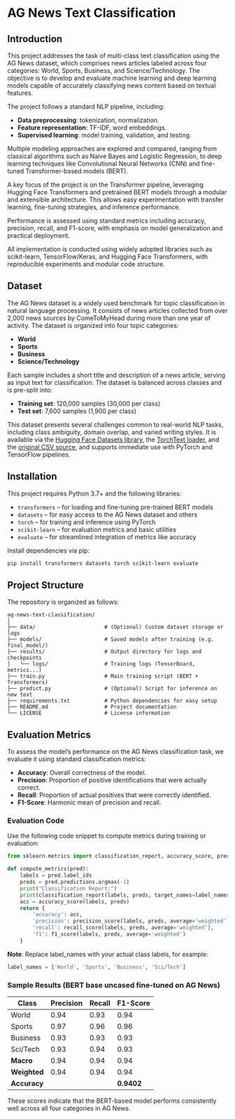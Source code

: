 # AG News Text Classification

## Introduction

This project addresses the task of multi-class text classification using the AG News dataset, which comprises news articles labeled across four categories: World, Sports, Business, and Science/Technology. The objective is to develop and evaluate machine learning and deep learning models capable of accurately classifying news content based on textual features.

The project follows a standard NLP pipeline, including:
- **Data preprocessing**: tokenization, normalization.
- **Feature representation**: TF-IDF, word embeddings.
- **Supervised learning**: model training, validation, and testing.

Multiple modeling approaches are explored and compared, ranging from classical algorithms such as Naive Bayes and Logistic Regression, to deep learning techniques like Convolutional Neural Networks (CNN) and fine-tuned Transformer-based models (BERT).

A key focus of the project is on the Transformer pipeline, leveraging Hugging Face Transformers and pretrained BERT models through a modular and extensible architecture. This allows easy experimentation with transfer learning, fine-tuning strategies, and inference performance.

Performance is assessed using standard metrics including accuracy, precision, recall, and F1-score, with emphasis on model generalization and practical deployment.

All implementation is conducted using widely adopted libraries such as scikit-learn, TensorFlow/Keras, and Hugging Face Transformers, with reproducible experiments and modular code structure.

## Dataset

The AG News dataset is a widely used benchmark for topic classification in natural language processing. It consists of news articles collected from over 2,000 news sources by ComeToMyHead during more than one year of activity. The dataset is organized into four topic categories:

- **World**
- **Sports**
- **Business**
- **Science/Technology**

Each sample includes a short title and description of a news article, serving as input text for classification. The dataset is balanced across classes and is pre-split into:

- **Training set**: 120,000 samples (30,000 per class)
- **Test set**: 7,600 samples (1,900 per class)

This dataset presents several challenges common to real-world NLP tasks, including class ambiguity, domain overlap, and varied writing styles. It is available via the [Hugging Face Datasets library](https://huggingface.co/datasets/ag_news), the [TorchText loader](https://pytorch.org/text/stable/datasets.html#AG_NEWS), and the [original CSV source](http://www.di.unipi.it/~gulli/AG_corpus_of_news_articles.html), and supports immediate use with PyTorch and TensorFlow pipelines.

## Installation

This project requires Python 3.7+ and the following libraries:

- `transformers` – for loading and fine-tuning pre-trained BERT models  
- `datasets` – for easy access to the AG News dataset and others  
- `torch` – for training and inference using PyTorch  
- `scikit-learn` – for evaluation metrics and basic utilities  
- `evaluate` – for streamlined integration of metrics like accuracy

Install dependencies via pip:

```bash
pip install transformers datasets torch scikit-learn evaluate
```
## Project Structure

The repository is organized as follows:

```plaintext
ag-news-text-classification/
│
├── data/                      # (Optional) Custom dataset storage or logs
├── models/                    # Saved models after training (e.g. final_model/)
├── results/                   # Output directory for logs and checkpoints
│   └── logs/                  # Training logs (TensorBoard, metrics...)
├── train.py                   # Main training script (BERT + Transformers)
├── predict.py                 # (Optional) Script for inference on new text
├── requirements.txt           # Python dependencies for easy setup
├── README.md                  # Project documentation
└── LICENSE                    # License information
```

## Evaluation Metrics

To assess the model’s performance on the AG News classification task, we evaluate it using standard classification metrics:

- **Accuracy**: Overall correctness of the model.
- **Precision**: Proportion of positive identifications that were actually correct.
- **Recall**: Proportion of actual positives that were correctly identified.
- **F1-Score**: Harmonic mean of precision and recall.

### Evaluation Code

Use the following code snippet to compute metrics during training or evaluation:

```python
from sklearn.metrics import classification_report, accuracy_score, precision_score, recall_score, f1_score

def compute_metrics(pred):
    labels = pred.label_ids
    preds = pred.predictions.argmax(-1)
    print("Classification Report:")
    print(classification_report(labels, preds, target_names=label_names, digits=4))
    acc = accuracy_score(labels, preds)
    return {
        'accuracy': acc,
        'precision': precision_score(labels, preds, average='weighted'),
        'recall': recall_score(labels, preds, average='weighted'),
        'f1': f1_score(labels, preds, average='weighted')
    }
```

**Note**: Replace label_names with your actual class labels, for example:

```python
label_names = ['World', 'Sports', 'Business', 'Sci/Tech']
```

### Sample Results (BERT base uncased fine-tuned on AG News)

| Class        | Precision | Recall | F1-Score   |
| ------------ | --------- | ------ | ---------- |
| World        | 0.94      | 0.93   | 0.94       |
| Sports       | 0.97      | 0.96   | 0.96       |
| Business     | 0.93      | 0.93   | 0.93       |
| Sci/Tech     | 0.93      | 0.94   | 0.93       |
| **Macro**    | 0.94      | 0.94   | 0.94       |
| **Weighted** | 0.94      | 0.94   | 0.94       |
| **Accuracy** |           |        | **0.9402** |

These scores indicate that the BERT-based model performs consistently well across all four categories in AG News.


